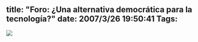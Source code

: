 title: "Foro: ¿Una alternativa democrática para la tecnología?"
date: 2007/3/26 19:50:41
Tags: 
---
<a href="http://wiki.alternativa.pm.org.mx/index.php/Foro" target="_blank"><img src="http://wiki.alternativa.pm.org.mx/images/1/10/Alter-posterligero-450x713.jpg"/></a>
